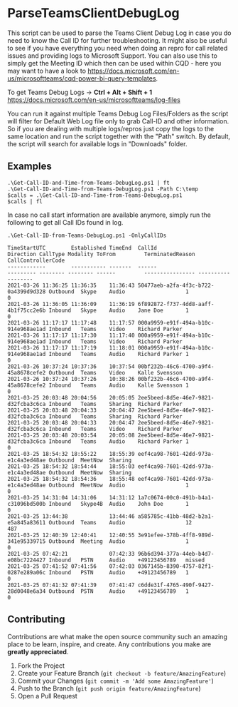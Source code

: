 # ParseTeamsClientDebugLog

This script can be used to parse the Teams Client Debug Log in case you do need to know the Call ID for further troubleshooting. It might also be useful to see if you have everything you need when doing an repro for call related issues and providing logs to Microsoft Support. You can also use this to simply get the Meeting ID which then can be used within CQD - here you may want to have a look to https://docs.microsoft.com/en-us/microsoftteams/cqd-power-bi-query-templates.

To get Teams Debug Logs -> **Ctrl + Alt + Shift + 1**
https://docs.microsoft.com/en-us/microsoftteams/log-files

You can run it against multiple Teams Debug Log Files/Folders as the script will filter for Default Web Log file only to grab Call-ID and other information. So if you are dealing with multiple logs/repros just copy the logs to the same location and run the script together with the "Path" switch. By default, the script will search for available logs in "Downloads" folder.

## Examples

```
.\Get-Call-ID-and-Time-from-Teams-DebugLog.ps1 | ft
.\Get-Call-ID-and-Time-from-Teams-DebugLog.ps1 -Path C:\temp
$calls = .\Get-Call-ID-and-Time-from-Teams-DebugLog.ps1
$calls | fl
```

In case no call start information are available anymore, simply run the following to get all Call IDs found in log.
```
.\Get-Call-ID-from-Teams-DebugLog.ps1 -OnlyCallIDs
```

```
TimeStartUTC        Established TimeEnd  CallId                               Direction CallType Modality ToFrom         TerminatedReason CallControllerCode
------------        ----------- -------  ------                               --------- -------- -------- ------         ---------------- ------------------
2021-03-26 11:36:25 11:36:35    11:36:43 50477aeb-a2fa-4f3c-b722-0a4399d9d328 Outbound  Skype    Audio                   1                0
2021-03-26 11:36:05 11:36:09    11:36:19 6f892872-f737-4dd8-aaff-4b1f75cc2e6b Inbound   Skype    Audio    Jane Doe    	 1                0
2021-03-26 11:17:17 11:17:48    11:17:57 000a9959-e91f-494a-b10c-914e968ae1ad Inbound   Teams    Video    Richard Parker
2021-03-26 11:17:17 11:17:30    11:17:40 000a9959-e91f-494a-b10c-914e968ae1ad Inbound   Teams    Video    Richard Parker
2021-03-26 11:17:17 11:17:19    11:18:01 000a9959-e91f-494a-b10c-914e968ae1ad Inbound   Teams    Audio    Richard Parker 1                0
2021-03-26 10:37:24 10:37:36    10:37:54 00bf232b-46c6-4700-a9f4-45a8678cefe2 Outbound  Teams    Video    Kalle Svensson
2021-03-26 10:37:24 10:37:26    10:38:26 00bf232b-46c6-4700-a9f4-45a8678cefe2 Inbound   Teams    Audio    Kalle Svensson 1                0
2021-03-25 20:03:48 20:04:56    20:05:05 2ee5beed-8d5e-46e7-9821-d32fcba3c6ca Inbound   Teams    Sharing  Richard Parker
2021-03-25 20:03:48 20:04:33    20:04:47 2ee5beed-8d5e-46e7-9821-d32fcba3c6ca Inbound   Teams    Sharing  Richard Parker
2021-03-25 20:03:48 20:04:33    20:04:47 2ee5beed-8d5e-46e7-9821-d32fcba3c6ca Inbound   Teams    Video    Richard Parker
2021-03-25 20:03:48 20:03:54    20:05:08 2ee5beed-8d5e-46e7-9821-d32fcba3c6ca Inbound   Teams    Audio    Richard Parker 1                0
2021-03-25 18:54:32 18:55:22    18:55:39 eef4ca98-7601-42dd-973a-e1c4a3ed48ae Outbound  MeetNow  Sharing
2021-03-25 18:54:32 18:54:44    18:55:03 eef4ca98-7601-42dd-973a-e1c4a3ed48ae Outbound  MeetNow  Sharing
2021-03-25 18:54:32 18:54:36    18:55:48 eef4ca98-7601-42dd-973a-e1c4a3ed48ae Outbound  MeetNow  Audio                   1                0
2021-03-25 14:31:04 14:31:06    14:31:12 1a7c0674-00c0-491b-b4a1-c31096bd500b Inbound   Skype4B  Audio    John Doe       1                0
2021-03-25 13:44:38             13:44:46 a585785c-41bb-48d2-b2a1-e5a845a83611 Outbound  Teams    Audio                   12               487
2021-03-25 12:40:39 12:40:41    12:40:55 3e91efee-378b-4ff8-989d-341e95339715 Outbound  Meeting  Audio                   1                0
2021-03-25 07:42:21             07:42:33 96b6d394-377a-44eb-b4d7-e08bc7224427 Inbound   PSTN     Audio    +49123456789   missed
2021-03-25 07:41:52 07:41:56    07:42:03 0367145b-8390-4757-82f1-0287e289a06c Inbound   PSTN     Audio    +49123456789   1                0
2021-03-25 07:41:32 07:41:39    07:41:47 c6dde31f-4765-490f-9427-28d0048e6a34 Outbound  PSTN     Audio    +49123456789   1                0
```

## Contributing

Contributions are what make the open source community such an amazing place to be learn, inspire, and create. Any contributions you make are **greatly appreciated**.

1. Fork the Project
2. Create your Feature Branch (`git checkout -b feature/AmazingFeature`)
3. Commit your Changes (`git commit -m 'Add some AmazingFeature'`)
4. Push to the Branch (`git push origin feature/AmazingFeature`)
5. Open a Pull Request
